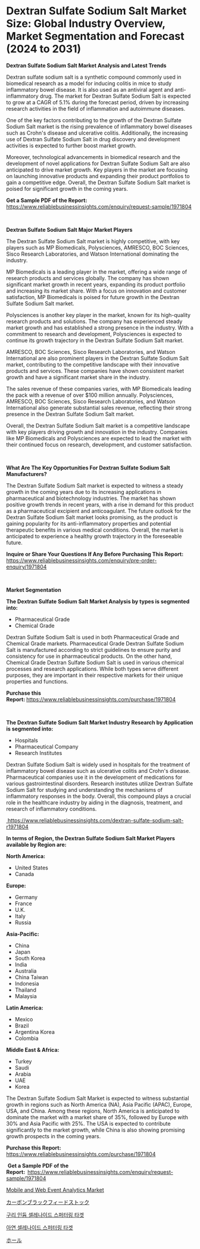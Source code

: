 <p><h1>Dextran Sulfate Sodium Salt Market Size: Global Industry Overview, Market Segmentation and Forecast (2024 to 2031)</h1></p><p><strong>Dextran Sulfate Sodium Salt Market Analysis and Latest Trends</strong></p>
<p><p>Dextran sulfate sodium salt is a synthetic compound commonly used in biomedical research as a model for inducing colitis in mice to study inflammatory bowel disease. It is also used as an antiviral agent and anti-inflammatory drug. The market for Dextran Sulfate Sodium Salt is expected to grow at a CAGR of 5.1% during the forecast period, driven by increasing research activities in the field of inflammation and autoimmune diseases.</p><p>One of the key factors contributing to the growth of the Dextran Sulfate Sodium Salt market is the rising prevalence of inflammatory bowel diseases such as Crohn's disease and ulcerative colitis. Additionally, the increasing use of Dextran Sulfate Sodium Salt in drug discovery and development activities is expected to further boost market growth.</p><p>Moreover, technological advancements in biomedical research and the development of novel applications for Dextran Sulfate Sodium Salt are also anticipated to drive market growth. Key players in the market are focusing on launching innovative products and expanding their product portfolios to gain a competitive edge. Overall, the Dextran Sulfate Sodium Salt market is poised for significant growth in the coming years.</p></p>
<p><strong>Get a Sample PDF of the Report:&nbsp;</strong> <a href="https://www.reliablebusinessinsights.com/enquiry/request-sample/1971804">https://www.reliablebusinessinsights.com/enquiry/request-sample/1971804</a></p>
<p>&nbsp;</p>
<p><strong>Dextran Sulfate Sodium Salt Major Market Players</strong></p>
<p><p>The Dextran Sulfate Sodium Salt market is highly competitive, with key players such as MP Biomedicals, Polysciences, AMRESCO, BOC Sciences, Sisco Research Laboratories, and Watson International dominating the industry. </p><p>MP Biomedicals is a leading player in the market, offering a wide range of research products and services globally. The company has shown significant market growth in recent years, expanding its product portfolio and increasing its market share. With a focus on innovation and customer satisfaction, MP Biomedicals is poised for future growth in the Dextran Sulfate Sodium Salt market.</p><p>Polysciences is another key player in the market, known for its high-quality research products and solutions. The company has experienced steady market growth and has established a strong presence in the industry. With a commitment to research and development, Polysciences is expected to continue its growth trajectory in the Dextran Sulfate Sodium Salt market.</p><p>AMRESCO, BOC Sciences, Sisco Research Laboratories, and Watson International are also prominent players in the Dextran Sulfate Sodium Salt market, contributing to the competitive landscape with their innovative products and services. These companies have shown consistent market growth and have a significant market share in the industry.</p><p>The sales revenue of these companies varies, with MP Biomedicals leading the pack with a revenue of over $100 million annually. Polysciences, AMRESCO, BOC Sciences, Sisco Research Laboratories, and Watson International also generate substantial sales revenue, reflecting their strong presence in the Dextran Sulfate Sodium Salt market. </p><p>Overall, the Dextran Sulfate Sodium Salt market is a competitive landscape with key players driving growth and innovation in the industry. Companies like MP Biomedicals and Polysciences are expected to lead the market with their continued focus on research, development, and customer satisfaction.</p></p>
<p>&nbsp;</p>
<p><strong>What Are The Key Opportunities For Dextran Sulfate Sodium Salt Manufacturers?</strong></p>
<p><p>The Dextran Sulfate Sodium Salt market is expected to witness a steady growth in the coming years due to its increasing applications in pharmaceutical and biotechnology industries. The market has shown positive growth trends in recent years, with a rise in demand for this product as a pharmaceutical excipient and anticoagulant. The future outlook for the Dextran Sulfate Sodium Salt market looks promising, as the product is gaining popularity for its anti-inflammatory properties and potential therapeutic benefits in various medical conditions. Overall, the market is anticipated to experience a healthy growth trajectory in the foreseeable future.</p></p>
<p><strong>Inquire or Share Your Questions If Any Before Purchasing This Report:</strong> <a href="https://www.reliablebusinessinsights.com/enquiry/pre-order-enquiry/1971804">https://www.reliablebusinessinsights.com/enquiry/pre-order-enquiry/1971804</a></p>
<p>&nbsp;</p>
<p><strong>Market Segmentation</strong></p>
<p><strong>The Dextran Sulfate Sodium Salt Market Analysis by types is segmented into:</strong></p>
<p><ul><li>Pharmaceutical Grade</li><li>Chemical Grade</li></ul></p>
<p><p>Dextran Sulfate Sodium Salt is used in both Pharmaceutical Grade and Chemical Grade markets. Pharmaceutical Grade Dextran Sulfate Sodium Salt is manufactured according to strict guidelines to ensure purity and consistency for use in pharmaceutical products. On the other hand, Chemical Grade Dextran Sulfate Sodium Salt is used in various chemical processes and research applications. While both types serve different purposes, they are important in their respective markets for their unique properties and functions.</p></p>
<p><strong>Purchase this Report:&nbsp;</strong><a href="https://www.reliablebusinessinsights.com/purchase/1971804">https://www.reliablebusinessinsights.com/purchase/1971804</a></p>
<p>&nbsp;</p>
<p><strong>The Dextran Sulfate Sodium Salt Market Industry Research by Application is segmented into:</strong></p>
<p><ul><li>Hospitals</li><li>Pharmaceutical Company</li><li>Research Institutes</li></ul></p>
<p><p>Dextran Sulfate Sodium Salt is widely used in hospitals for the treatment of inflammatory bowel disease such as ulcerative colitis and Crohn's disease. Pharmaceutical companies use it in the development of medications for various gastrointestinal disorders. Research institutes utilize Dextran Sulfate Sodium Salt for studying and understanding the mechanisms of inflammatory responses in the body. Overall, this compound plays a crucial role in the healthcare industry by aiding in the diagnosis, treatment, and research of inflammatory conditions.</p></p>
<p><a href="https://www.reliablebusinessinsights.com/dextran-sulfate-sodium-salt-r1971804">&nbsp;https://www.reliablebusinessinsights.com/dextran-sulfate-sodium-salt-r1971804</a></p>
<p><strong>In terms of Region, the Dextran Sulfate Sodium Salt Market Players available by Region are:</strong></p>
<p>
    <p> <strong> North America: </strong>
        <ul>
            <li>United States</li>
            <li>Canada</li>
        </ul>
        </p> 
    <p> <strong> Europe: </strong>
        <ul>
            <li>Germany</li>
            <li>France</li>
            <li>U.K.</li>
            <li>Italy</li>
            <li>Russia</li>
        </ul>
        </p> 
    <p> <strong> Asia-Pacific: </strong>
        <ul>
            <li>China</li>
            <li>Japan</li>
            <li>South Korea</li>
            <li>India</li>
            <li>Australia</li>
            <li>China Taiwan</li>
            <li>Indonesia</li>
            <li>Thailand</li>
            <li>Malaysia</li>
        </ul>
        </p> 
    <p> <strong> Latin America: </strong>
        <ul>
            <li>Mexico</li>
            <li>Brazil</li>
            <li>Argentina Korea</li>
            <li>Colombia</li>
        </ul>
        </p> 
    <p> <strong> Middle East & Africa: </strong>
        <ul>
            <li>Turkey</li>
            <li>Saudi</li>
            <li>Arabia</li>
            <li>UAE</li>
            <li>Korea</li>
        </ul>
    </p>
    </p>
<p><p>The Dextran Sulfate Sodium Salt Market is expected to witness substantial growth in regions such as North America (NA), Asia Pacific (APAC), Europe, USA, and China. Among these regions, North America is anticipated to dominate the market with a market share of 35%, followed by Europe with 30% and Asia Pacific with 25%. The USA is expected to contribute significantly to the market growth, while China is also showing promising growth prospects in the coming years.</p></p>
<p><strong>Purchase this Report: </strong><a href="https://www.reliablebusinessinsights.com/purchase/1971804">https://www.reliablebusinessinsights.com/purchase/1971804</a></p>
<p>&nbsp;<strong>Get a Sample PDF of the Report:&nbsp;&nbsp;</strong><a href="https://www.reliablebusinessinsights.com/enquiry/request-sample/1971804">https://www.reliablebusinessinsights.com/enquiry/request-sample/1971804</a></p>
<p><strong></strong></p>
<p><p><a href="https://github.com/gamblestampleyjenny50m5sl6/Market-Research-Report-List-3/blob/main/mobile-and-web-event-analytics-market.md">Mobile and Web Event Analytics Market</a></p><p><a href="https://medium.com/@idellamante2023/%E9%BB%92%E8%89%B2%E7%82%AD%E7%B4%A0%E5%8E%9F%E6%96%99%E5%B8%82%E5%A0%B4%E5%B1%95%E6%9C%9B-%E6%A5%AD%E7%95%8C%E6%A6%82%E8%A6%81%E3%81%A8%E4%BA%88%E6%B8%AC-2024%E5%B9%B4%E3%81%8B%E3%82%892031%E5%B9%B4-3209746ccacd">カーボンブラックフィードストック</a></p><p><a href="https://medium.com/@rowedrowe/%EA%B5%AC%EB%A6%AC-%EC%9D%B8%EB%93%90-%EC%85%80%EB%A0%88%EB%82%98%EC%9D%B4%EB%93%9C-%EC%8A%A4%ED%8D%BC%ED%84%B0%EB%A7%81-%ED%83%80%EA%B2%9F-%EC%8B%9C%EC%9E%A5-%EC%8B%9C%EC%9E%A5-%EC%A0%90%EC%9C%A0%EC%9C%A8-%EC%8B%9C%EC%9E%A5-%EB%8F%99%ED%96%A5-%EB%B0%8F-%EB%AF%B8%EB%9E%98-%EC%84%B1%EC%9E%A5%EC%9D%84-%ED%83%90%EC%83%89%ED%95%98%EA%B8%B0-7cb466289e6f">구리 인듐 셀레나이드 스퍼터링 타겟</a></p><p><a href="https://medium.com/@matthiasdkins856/%EC%95%84%EC%97%B0-%EC%85%80%EB%A0%88%EB%82%98%EC%9D%B4%EB%93%9C-%EC%8A%A4%ED%8D%BC%ED%84%B0%EB%A7%81-%ED%83%80%EA%B2%9F-%EC%8B%9C%EC%9E%A5%EC%9D%80-%EC%8B%9C%EC%9E%A5-%EC%A0%90%EC%9C%A0%EC%9C%A8-%ED%81%AC%EA%B8%B0-%EB%B0%8F-2031%EB%85%84%EA%B9%8C%EC%A7%80%EC%9D%98-%EC%98%88%EC%B8%A1%EC%9D%84-%EC%A4%91%EC%A0%90%EC%9C%BC%EB%A1%9C%ED%95%A9%EB%8B%88%EB%8B%A4-822f9993c7f6">아연 셀레나이드 스퍼터링 타겟</a></p><p><a href="https://medium.com/@annchovey2023/%E3%83%8F%E3%83%AB%E3%82%BA%E3%83%9E%E3%83%BC%E3%82%B1%E3%83%83%E3%83%88-%E5%B8%82%E5%A0%B4%E3%82%B7%E3%82%A7%E3%82%A2-%E5%B8%82%E5%A0%B4%E5%8B%95%E5%90%91-%E5%B0%86%E6%9D%A5%E3%81%AE%E6%88%90%E9%95%B7%E3%82%92%E6%8E%A2%E3%82%8B-8e264b3ee4ef">ホール</a></p></p>